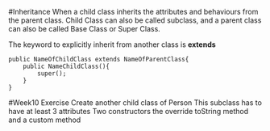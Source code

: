#Inheritance
When a  child class inherits the attributes and behaviours from the parent class.
Child Class can also be called subclass, and a parent class can also be called Base Class or Super Class.

The keyword to explicitly inherit from another class is **extends**

```
public NameOfChildClass extends NameOfParentClass{
	public NameChildClass(){
		super();
	}
}

```
#Week10 Exercise
Create another child class of Person
This subclass has to have at least 3 attributes
Two constructors
the override toString method
and a custom method

